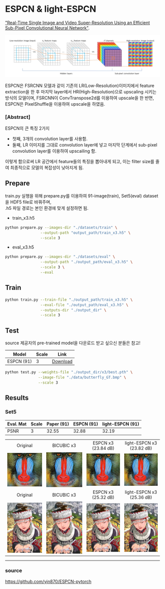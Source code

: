 # ESPCN & light-ESPCN

["Real-Time Single Image and Video Super-Resolution Using an Efficient Sub-Pixel Convolutional Neural Network"](https://arxiv.org/abs/1609.05158).

<center><img src="./thumbnails/fig1.png"></center>

ESPCN은 FSRCNN 모델과 같이 기존의 LR(Low-Resolution)이미지에서 feature extraction을 한 후 마지막 layer에서 HR(High-Resolution)으로 upscaling 시키는 방식의 모델이며, FSRCNN이 ConvTranspose2d를 이용하여 upscale을 한 반면, ESPCN은 PixelShuffle을 이용하여 upscale을 하였음.

### [Abstract]
ESPCN의 큰 특징 2가지
- 첫째, 3개의 convolution layer를 사용함. 
- 둘째, LR 이미지를 그대로 convolution layer에 넣고 마지막 단계에서 sub-pixel convolution layer를 이용하여 upscailing 함. 

이렇게 함으로써 LR 공간에서 feature들의 특징을 뽑아내게 되고, 이는 filter size를 줄여 최종적으로 모델의 복잡성이 낮아지게 됨.

## Prepare

train.py 실행을 위해 prepare.py를 이용하여 91-image(train), Set5(eval) dataset을 HDF5 file로 바꿔주며,\
.h5 파일 경로는 본인 환경에 맞게 설정하면 됨.

- train_x3.h5

```bash
python prepare.py --images-dir "./datasets/train" \
                --output-path "output_path/train_x3.h5" \
                --scale 3
```

- eval_x3.h5

```bash
python prepare.py --images-dir "./datasets/eval" \
                --output-path "./output_path/eval_x3.h5" \
                --scale 3 \
                --eval
```

## Train


```bash
python train.py --train-file "./output_path/train_x3.h5" \
                --eval-file "./output_path/eval_x3.h5" \
                --outputs-dir "./output_dir" \
                --scale 3               
```

## Test

source 제공자의 pre-trained model을 다운로드 받고 싶으신 분들은 참고!

| Model | Scale | Link |
|-------|-------|------|
| ESPCN (91) | 3 | [Download](https://www.dropbox.com/s/2fl5jz5nw9oiw1f/espcn_x3.pth?dl=0) |


```bash
python test.py --weights-file "./output_dir/x3/best.pth" \
               --image-file "./data/butterfly_GT.bmp" \
               --scale 3
```

## Results

### Set5

| Eval. Mat | Scale | Paper (91) | ESPCN (91) | light-ESPCN (91) |
|-----------|-------|-------|-----------------|-----------------|
| PSNR | 3 | 32.55 | 32.88 | 32.19 |

<table>
    <tr>
        <td><center>Original</center></td>
        <td><center>BICUBIC x3</center></td>
        <td><center>ESPCN x3 (23.84 dB)</center></td>
        <td><center>light-ESPCN x3 (23.82 dB)</center></td>
    </tr>
    <tr>
    	<td>
    		<center><img src="./data/baboon.bmp""></center>
    	</td>
    	<td>
    		<center><img src="./data/baboon_bicubic_x3.bmp"></center>
    	</td>
    	<td>
    		<center><img src="./data/baboon_espcn_x3.bmp"></center>
    	</td>
      <td>
    		<center><img src="./data/baboon_light_espcn_x3.bmp"></center>
    	</td>
    </tr>
    <tr>
        <td><center>Original</center></td>
        <td><center>BICUBIC x3</center></td>
        <td><center>ESPCN x3 (25.32 dB)</center></td>
        <td><center>light-ESPCN x3 (25.36 dB)</center></td>  
    </tr>
    <tr>
    	<td>
    		<center><img src="./data/comic.bmp""></center>
    	</td>
    	<td>
    		<center><img src="./data/comic_bicubic_x3.bmp"></center>
    	</td>
    	<td>
    		<center><img src="./data/comic_espcn_x3.bmp"></center>
    	</td>
      <td>
    		<center><img src="./data/comic_light_espcn_x3.bmp"></center>
    	</td>
    </tr>  
</table>

--------
### source
https://github.com/yjn870/ESPCN-pytorch
